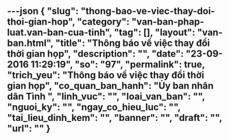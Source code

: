 ---json
{
    "slug": "thong-bao-ve-viec-thay-doi-thoi-gian-hop",
    "category": "van-ban-phap-luat.van-ban-cua-tinh",
    "tag": [],
    "layout": "van-ban.html",
    "title": "Thông báo về việc thay đổi thời gian họp",
    "description": "",
    "date": "23-09-2016 11:29:19",
    "so": "97",
    "permalink": true,
    "trich_yeu": "Thông báo về việc thay đổi thời gian họp",
    "co_quan_ban_hanh": "Ủy ban nhân dân Tình ",
    "linh_vuc": "",
    "loai_van_ban": "",
    "nguoi_ky": "",
    "ngay_co_hieu_luc": "",
    "tai_lieu_dinh_kem": "",
    "banner": "",
    "draft": "",
    "url": ""
}
---
